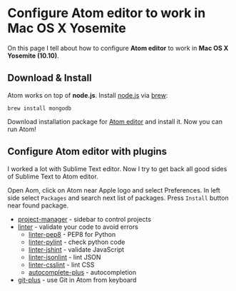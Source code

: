 Configure Atom editor to work in Mac OS X Yosemite
==========

On this page I tell about how to configure **Atom editor** to work in **Mac OS X Yosemite (10.10)**.


Download & Install
----------

Atom works on top of **node.js**. Install [node.js](http://nodejs.org) via [brew](http://brew.sh):

```
brew install mongodb
```

Download installation package for [Atom editor](https://atom.io) and install it. Now you can run Atom!


Configure Atom editor with plugins
----------

I worked a lot with Sublime Text editor. Now I try to get back all good sides of Sublime Text to Atom editor.

Open Aom, click on Atom near Apple logo and select Preferences. In left side select `Packages` and search next list of packages. Press `Install` button near found package.
- [project-manager](https://atom.io/packages/project-manager) - sidebar to control projects
- [linter](https://atom.io/packages/linter) - validate your code to avoid errors
  - [linter-pep8](https://atom.io/packages/linter-pep8) - PEP8 for Python
  - [linter-pylint](https://atom.io/packages/linter-pylint) - check python code
  - [linter-jshint](https://atom.io/packages/linter-jshint) - validate JavaScript
  - [linter-jsonlint](https://atom.io/packages/linter-jsonlint) - lint JSON
  - [linter-csslint](https://atom.io/packages/linter-csslint) - lint CSS
  - [autocomplete-plus](https://atom.io/packages/autocomplete-plus) - autocompletion
- [git-plus](https://atom.io/packages/git-plus) - use Git in Atom from keyboard
